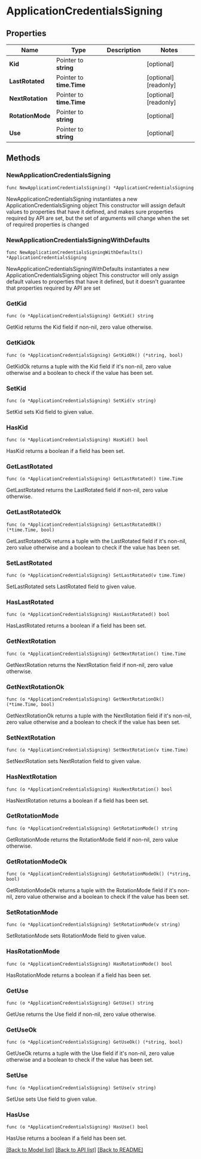 # ApplicationCredentialsSigning

## Properties

Name | Type | Description | Notes
------------ | ------------- | ------------- | -------------
**Kid** | Pointer to **string** |  | [optional] 
**LastRotated** | Pointer to **time.Time** |  | [optional] [readonly] 
**NextRotation** | Pointer to **time.Time** |  | [optional] [readonly] 
**RotationMode** | Pointer to **string** |  | [optional] 
**Use** | Pointer to **string** |  | [optional] 

## Methods

### NewApplicationCredentialsSigning

`func NewApplicationCredentialsSigning() *ApplicationCredentialsSigning`

NewApplicationCredentialsSigning instantiates a new ApplicationCredentialsSigning object
This constructor will assign default values to properties that have it defined,
and makes sure properties required by API are set, but the set of arguments
will change when the set of required properties is changed

### NewApplicationCredentialsSigningWithDefaults

`func NewApplicationCredentialsSigningWithDefaults() *ApplicationCredentialsSigning`

NewApplicationCredentialsSigningWithDefaults instantiates a new ApplicationCredentialsSigning object
This constructor will only assign default values to properties that have it defined,
but it doesn't guarantee that properties required by API are set

### GetKid

`func (o *ApplicationCredentialsSigning) GetKid() string`

GetKid returns the Kid field if non-nil, zero value otherwise.

### GetKidOk

`func (o *ApplicationCredentialsSigning) GetKidOk() (*string, bool)`

GetKidOk returns a tuple with the Kid field if it's non-nil, zero value otherwise
and a boolean to check if the value has been set.

### SetKid

`func (o *ApplicationCredentialsSigning) SetKid(v string)`

SetKid sets Kid field to given value.

### HasKid

`func (o *ApplicationCredentialsSigning) HasKid() bool`

HasKid returns a boolean if a field has been set.

### GetLastRotated

`func (o *ApplicationCredentialsSigning) GetLastRotated() time.Time`

GetLastRotated returns the LastRotated field if non-nil, zero value otherwise.

### GetLastRotatedOk

`func (o *ApplicationCredentialsSigning) GetLastRotatedOk() (*time.Time, bool)`

GetLastRotatedOk returns a tuple with the LastRotated field if it's non-nil, zero value otherwise
and a boolean to check if the value has been set.

### SetLastRotated

`func (o *ApplicationCredentialsSigning) SetLastRotated(v time.Time)`

SetLastRotated sets LastRotated field to given value.

### HasLastRotated

`func (o *ApplicationCredentialsSigning) HasLastRotated() bool`

HasLastRotated returns a boolean if a field has been set.

### GetNextRotation

`func (o *ApplicationCredentialsSigning) GetNextRotation() time.Time`

GetNextRotation returns the NextRotation field if non-nil, zero value otherwise.

### GetNextRotationOk

`func (o *ApplicationCredentialsSigning) GetNextRotationOk() (*time.Time, bool)`

GetNextRotationOk returns a tuple with the NextRotation field if it's non-nil, zero value otherwise
and a boolean to check if the value has been set.

### SetNextRotation

`func (o *ApplicationCredentialsSigning) SetNextRotation(v time.Time)`

SetNextRotation sets NextRotation field to given value.

### HasNextRotation

`func (o *ApplicationCredentialsSigning) HasNextRotation() bool`

HasNextRotation returns a boolean if a field has been set.

### GetRotationMode

`func (o *ApplicationCredentialsSigning) GetRotationMode() string`

GetRotationMode returns the RotationMode field if non-nil, zero value otherwise.

### GetRotationModeOk

`func (o *ApplicationCredentialsSigning) GetRotationModeOk() (*string, bool)`

GetRotationModeOk returns a tuple with the RotationMode field if it's non-nil, zero value otherwise
and a boolean to check if the value has been set.

### SetRotationMode

`func (o *ApplicationCredentialsSigning) SetRotationMode(v string)`

SetRotationMode sets RotationMode field to given value.

### HasRotationMode

`func (o *ApplicationCredentialsSigning) HasRotationMode() bool`

HasRotationMode returns a boolean if a field has been set.

### GetUse

`func (o *ApplicationCredentialsSigning) GetUse() string`

GetUse returns the Use field if non-nil, zero value otherwise.

### GetUseOk

`func (o *ApplicationCredentialsSigning) GetUseOk() (*string, bool)`

GetUseOk returns a tuple with the Use field if it's non-nil, zero value otherwise
and a boolean to check if the value has been set.

### SetUse

`func (o *ApplicationCredentialsSigning) SetUse(v string)`

SetUse sets Use field to given value.

### HasUse

`func (o *ApplicationCredentialsSigning) HasUse() bool`

HasUse returns a boolean if a field has been set.


[[Back to Model list]](../README.md#documentation-for-models) [[Back to API list]](../README.md#documentation-for-api-endpoints) [[Back to README]](../README.md)


